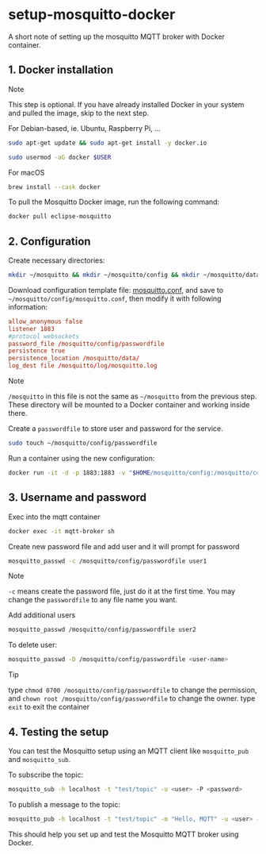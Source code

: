 # setup-mosquitto-docker
A short note of setting up the mosquitto MQTT broker with Docker container.



## 1. Docker installation
> [!NOTE]
> This step is optional. If you have already installed Docker in your system and pulled the image, skip to the next step.

For Debian-based, ie. Ubuntu, Raspberry Pi, ...
```bash
sudo apt-get update && sudo apt-get install -y docker.io
```
```bash
sudo usermod -aG docker $USER
```
For macOS
```bash
brew install --cask docker
```

To pull the Mosquitto Docker image, run the following command:

```bash
docker pull eclipse-mosquitto
```


## 2. Configuration
Create necessary directories:
```bash
mkdir ~/mosquitto && mkdir ~/mosquitto/config && mkdir ~/mosquitto/data && mkdir ~/mosquitto/log
```
Download configuration template file: [mosquitto.conf](https://github.com/geeksloth/setup-mosquitto-docker/blob/main/mosquitto.conf), and save to `~/mosquitto/config/mosquitto.conf`, then modify it with following information:
```conf
allow_anonymous false
listener 1883
#protocol websockets
password_file /mosquitto/config/passwordfile
persistence true
persistence_location /mosquitto/data/
log_dest file /mosquitto/log/mosquitto.log
```
> [!NOTE]
> `/mosquitto` in this file is not the same as `~/mosquitto` from the previous step. These directory will be mounted to a Docker container and working inside there.

Create a `passwordfile` to store user and password for the service.
```bash
sudo touch ~/mosquitto/config/passwordfile
```

Run a container using the new configuration:
```bash
docker run -it -d -p 1883:1883 -v "$HOME/mosquitto/config:/mosquitto/config" -v "$HOME/mosquitto/data:/mosquitto/data" -v "$HOME/mosquitto/log:/mosquitto/log" --name mqtt-broker eclipse-mosquitto
```


## 3. Username and password
Exec  into the mqtt container
```bash
docker exec -it mqtt-broker sh
```

Create new password file and add user and it will prompt for password
```bash
mosquitto_passwd -c /mosquitto/config/passwordfile user1
```
> [!NOTE]
> `-c` means create the password file, just do it at the first time.
> You may change the `passwordfile` to any file name you want.

Add additional users
```bash
mosquitto_passwd /mosquitto/config/passwordfile user2
```

To delete user:
```bash
mosquitto_passwd -D /mosquitto/config/passwordfile <user-name>
```

> [!TIP]
> type `chmod 0700 /mosquitto/config/passwordfile` to change the permission, and `chown root /mosquitto/config/passwordfile` to change the owner.
> type `exit` to exit the container



## 4. Testing the setup
You can test the Mosquitto setup using an MQTT client like `mosquitto_pub` and `mosquitto_sub`.

To subscribe the topic:
```bash
mosquitto_sub -h localhost -t "test/topic" -u <user> -P <password>
```

To publish a message to the topic:
```bash
mosquitto_pub -h localhost -t "test/topic" -m "Hello, MQTT" -u <user> -P <password>
```

This should help you set up and test the Mosquitto MQTT broker using Docker.
